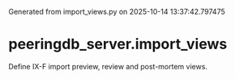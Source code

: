 Generated from import_views.py on 2025-10-14 13:37:42.797475

# peeringdb_server.import_views

Define IX-F import preview, review and post-mortem views.
